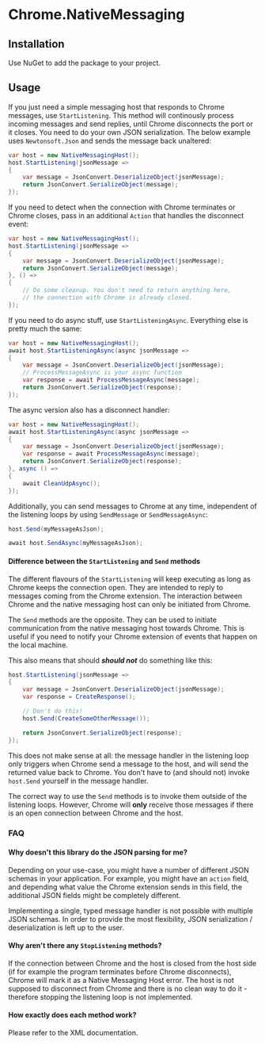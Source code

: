 # Chrome.NativeMessaging

## Installation

Use NuGet to add the package to your project.

## Usage

If you just need a simple messaging host that responds to Chrome messages, use `StartListening`. This method will continously process incoming messages and send replies, until Chrome disconnects the port or it closes. You need to do your own JSON serialization. The below example uses `Newtonsoft.Json` and sends the message back unaltered:
```C#
var host = new NativeMessagingHost();
host.StartListening(jsonMessage =>
{
    var message = JsonConvert.DeserializeObject(jsonMessage);
    return JsonConvert.SerializeObject(message);
});
```

If you need to detect when the connection with Chrome terminates or Chrome closes, pass in an additional `Action` that handles the disconnect event:
```C#
var host = new NativeMessagingHost();
host.StartListening(jsonMessage =>
{
    var message = JsonConvert.DeserializeObject(jsonMessage);
    return JsonConvert.SerializeObject(message);
}, () =>
{
    // Do some cleanup. You don't need to return anything here,
    // the connection with Chrome is already closed.
});
```

If you need to do async stuff, use `StartListeningAsync`. Everything else is pretty much the same:
```C#
var host = new NativeMessagingHost();
await host.StartListeningAsync(async jsonMessage =>
{
    var message = JsonConvert.DeserializeObject(jsonMessage);
    // ProcessMessageAsync is your async function
    var response = await ProcessMessageAsync(message);
    return JsonConvert.SerializeObject(response);
});
```

The async version also has a disconnect handler:
```C#
var host = new NativeMessagingHost();
await host.StartListeningAsync(async jsonMessage =>
{
    var message = JsonConvert.DeserializeObject(jsonMessage);
    var response = await ProcessMessageAsync(message);
    return JsonConvert.SerializeObject(response);
}, async () =>
{
    await CleanUdpAsync();
});
```

Additionally, you can send messages to Chrome at any time, independent of the listening loops by using `SendMessage` or `SendMessageAsync`:
```C#
host.Send(myMessageAsJson);
```
```C#
await host.SendAsync(myMessageAsJson);
```

#### Difference between the `StartListening` and `Send` methods

The different flavours of the `StartListening` will keep executing as long as Chrome keeps the connection open. They are intended to reply to messages coming from the Chrome extension. The interaction between Chrome and the native messaging host can only be initiated from Chrome.

The `Send` methods are the opposite. They can be used to initiate communication from the native messaging host towards Chrome. This is useful if you need to notify your Chrome extension of events that happen on the local machine.

This also means that should *__should not__* do something like this:
```C#
host.StartListening(jsonMessage =>
{
    var message = JsonConvert.DeserializeObject(jsonMessage);
    var response = CreateResponse();

    // Don't do this!
    host.Send(CreateSomeOtherMessage());

    return JsonConvert.SerializeObject(response);
});
```
This does not make sense at all: the message handler in the listening loop only triggers when Chrome send a message to the host, and will send the returned value back to Chrome. You don't have to (and should not) invoke `host.Send` yourself in the message handler.

The correct way to use the `Send` methods is to invoke them outside of the listening loops. However, Chrome will __only__ receive those messages if there is an open connection between Chrome and the host.

### FAQ

#### Why doesn't this library do the JSON parsing for me?
Depending on your use-case, you might have a number of different JSON schemas in your application. For example, you might have an `action` field, and depending what value the Chrome extension sends in this field, the additional JSON fields might be completely different.

Implementing a single, typed message handler is not possible with multiple JSON schemas. In order to provide the most flexibility, JSON serialization / deserialization is left up to the user.

#### Why aren't there any `StopListening` methods?
If the connection between Chrome and the host is closed from the host side (if for example the program terminates before Chrome disconnects), Chrome will mark it as a Native Messaging Host error. The host is not supposed to disconnect from Chrome and there is no clean way to do it - therefore stopping the listening loop is not implemented.

#### How exactly does each method work?
Please refer to the XML documentation.
